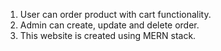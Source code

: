 1. User can order product with cart functionality.
2. Admin can create, update and delete order.
3. This website is created using MERN stack.
